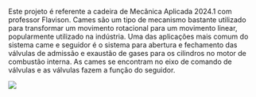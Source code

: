 Este projeto é referente a cadeira de Mecânica Aplicada 2024.1 com professor Flavison.
Cames são um tipo de mecanismo bastante utilizado para transformar um movimento rotacional para um movimento linear, popularmente utilizado na indústria.
Uma das aplicações mais comum do sistema came e seguidor é o sistema para abertura e fechamento das válvulas de admissão e exaustão de gases para os cilindros no motor de combustão interna. 
As cames se encontram no eixo de comando de válvulas e as válvulas fazem a função do seguidor.

<img src="/assets/img/came_seguidor_exemplo1.gif">
